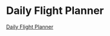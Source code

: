 # Daily Flight Planner

[Daily Flight Planner](https://daily-flight-planner-3bcd72540a25.herokuapp.com/)
